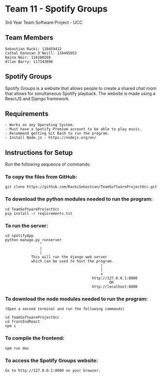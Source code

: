 # Team 11 - Spotify Groups
3rd Year Team Software Project - UCC

## Team Members
    Sebastian Racki: 118459412 
    Cathal Donovan O'Neill: 118495052
    Naina Nair: 118100268
    Allan Barry: 117343896 

## Spotify Groups
Spotify Groups is a website that allows people to create a shared chat room that allows for simultaneous Spotify playback. The website is made using a ReactJS and Django framework.

## Requirements
    - Works on any Operating System.
    - Must have a Spotify Premium account to be able to play music.
    - Recommend getting Git Bash to run the program.
    - Install Node.js - https://nodejs.org/en/

## Instructions for Setup
Run the following sequence of commands:
### To copy the files from GitHub:
    git clone https://github.com/RackiSebastian/TeamSoftwareProjectUcc.git
### To download the python modules needed to run the program:
    cd TeamSoftwareProjectUcc
    pip install -r requirements.txt
### To run the server:
    cd spotifyApp
    python manage.py runserver 
                    ^
                    |
                    |
                This will run the django web server 
                which can be used to host the program.
                                                |
                                                |
                                                v
                                            http://127.0.0.1:8000
                                                    OR
                                            http://localhost:8000
### To download the node modules needed to run the program:
    (Open a second terminal and run the following commands)
    
    cd TeamSoftwareProjectUcc
    cd frontEndReact
    npm i
### To compile the frontend:
    npm run dev
### To access the Spotify Groups website:
    Go to http://127.0.0.1:8000 on your browser.
